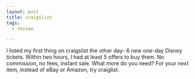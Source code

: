 ```yaml
---
layout: post
title: craigslist
tags:
  - review

---
```


<p>I listed my first thing on craigslist the other day- 6 new one-day Disney tickets. Within two hours, I had at least 5 offers to buy them. No commission, no fees, instant sale. What more do you need? For your next item, instead of eBay or Amazon, try craiglist.</p>

